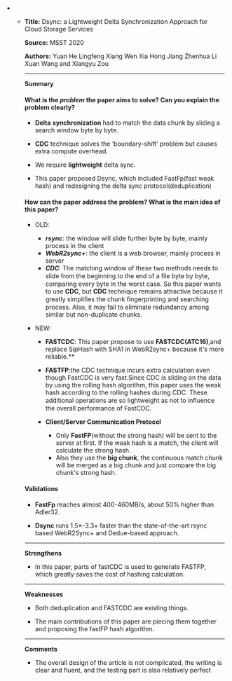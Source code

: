 + + **Title:** Dsync: a Lightweight Delta Synchronization Approach for Cloud Storage Services

    **Source:** MSST 2020

    **Authors:** Yuan He  Lingfeng Xiang Wen Xia  Hong Jiang  Zhenhua Li Xuan Wang and Xiangyu Zou

    ---

    **Summary**

    #### What is the *problem* the paper aims to solve? Can you explain the problem clearly?

    + **Delta** **synchronization** had to match the data chunk by sliding a search window byte by byte.

    + **CDC** technique solves the ‘boundary-shift’ problem but causes extra compute overhead.
    + We require **lightweight** delta sync.
    + This paper proposed Dsync, which included FastFp(fast weak hash) and redesigning the delta sync protocol(deduplication)

    

    #### How can the paper address the problem? What is the main idea of this paper?

    + OLD:

      + ***rsync***: the window will slide further byte by byte, mainly process in the client
      + ***WebR2sync+***: the client is a web browser, mainly process in server
      + ***CDC***: The matching window of these two methods needs to slide from the beginning to the end of a ﬁle byte by byte, comparing every byte in the worst case. So this paper wants to use **CDC**, but **CDC** technique remains attractive because it greatly simpliﬁes the chunk ﬁngerprinting and searching process. Also, it may fail to eliminate redundancy among similar but non-duplicate chunks.

    + NEW:

      + **FASTCDC**: This paper propose to use **FASTCDC(ATC16)**,and replace SipHash with SHA1 in WebR2sync+ because it's more reliable.**

      + **FASTFP**:the CDC technique incurs extra calculation even though FastCDC is very fast.Since CDC is sliding on the data by using the rolling hash algorithm, this paper uses the weak hash according to the rolling hashes during CDC. These additional operations are so lightweight as not to inﬂuence the overall performance of FastCDC.

      + **Client/Server Communication Protocol**

        + Only **FastFP**(without the strong hash) will be sent to the server at first. If the weak hash is a match, the client will calculate the strong hash.
        + Also they use the **big chunk**, the continuous match chunk will be merged as a big chunk and just compare the big chunk's strong hash.

        

    #### Validations

    + **FastFp** reaches almost 400-460MB/s, about 50% higher than Adler32.

    + **Dsync** runs 1.5×-3.3× faster than the state-of-the-art rsync based WebR2Sync+ and Dedue-based approach.

    ---

    **Strengthens**  

    + In this paper, parts of fastCDC is used to generate FASTFP, which greatly saves the cost of hashing calculation.

    ---

    **Weaknesses**  

    + Both deduplication and FASTCDC are existing things.

    + The main contributions of this paper are piecing them together and proposing the fastFP hash algorithm.

    ---

    **Comments**  

    + The overall design of the article is not complicated, the writing is clear and fluent, and the testing part is also relatively perfect